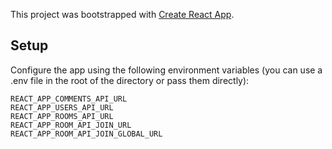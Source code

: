 This project was bootstrapped with [Create React App](https://github.com/facebookincubator/create-react-app).

## Setup
Configure the app using the following environment variables (you can use a .env file in the root of the directory or pass them directly):

```
REACT_APP_COMMENTS_API_URL
REACT_APP_USERS_API_URL
REACT_APP_ROOMS_API_URL
REACT_APP_ROOM_API_JOIN_URL
REACT_APP_ROOM_API_JOIN_GLOBAL_URL
```  
